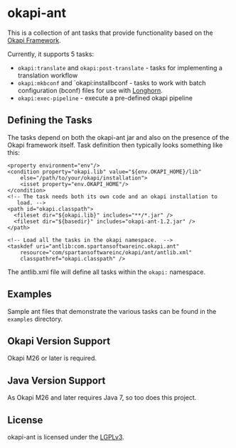 okapi-ant
=========

This is a collection of ant tasks that provide functionality based on the 
[Okapi Framework](http://okapi.opentag.com/).

Currently, it supports 5 tasks:

- `okapi:translate` and `okapi:post-translate` - tasks for implementing a 
   translation workflow
- `okapi:mkbconf` and `okapi:installbconf - tasks to work with batch 
   configuration (bconf) files for use with 
   [Longhorn](http://www.opentag.com/okapi/wiki/index.php?title=longhorn).
- `okapi:exec-pipeline` - execute a pre-defined okapi pipeline


Defining the Tasks
------------------

The tasks depend on both the okapi-ant jar and also on the presence of the
Okapi framework itself.  Task definition then typically looks something 
like this:

    <property environment="env"/>
    <condition property="okapi.lib" value="${env.OKAPI_HOME}/lib"
        else="/path/to/your/okapi/installation">
        <isset property="env.OKAPI_HOME"/>
    </condition>
    <!-- The task needs both its own code and an okapi installation to
       load. -->
    <path id="okapi.classpath">
      <fileset dir="${okapi.lib}" includes="**/*.jar" />
      <fileset dir="${basedir}" includes="okapi-ant-1.2.jar" />
    </path>
    
    <!-- Load all the tasks in the okapi namespace.  -->
    <taskdef uri="antlib:com.spartansoftwareinc.okapi.ant"
        resource="com/spartansoftwareinc/okapi/ant/antlib.xml"
        classpathref="okapi.classpath" />

The antlib.xml file will define all tasks within the `okapi:` namespace.

Examples
--------

Sample ant files that demonstrate the various tasks can be found in the
`examples` directory.


Okapi Version Support
---------------------

Okapi M26 or later is required.


Java Version Support
--------------------

As Okapi M26 and later requires Java 7, so too does this project.


License
-------

okapi-ant is licensed under the [LGPLv3](https://www.gnu.org/licenses/lgpl-3.0.txt).
